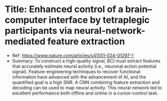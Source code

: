 <h1 id="title-enhanced-control-of-a-braincomputer-interface-by-tetraplegic-participants-via-neural-network-mediated-feature-extraction"><strong>Title: Enhanced control of a brain–computer interface by tetraplegic participants via neural-network-mediated feature extraction</strong></h1>
<ul>
<li>Ref: <a href="https://www.nature.com/articles/s41551-024-01297-1">https://www.nature.com/articles/s41551-024-01297-1</a></li>
<li>Summary: To construct a high-quality signal, BCI must extract features that accurately estimate neural activity (i.e., neuronal action potential signal). Feature-engineering techniques to recover functional information have advanced with the advancement of AI, and the quantified goal is a high SNR. A CNN combining feature extraction and decoding can be used to map neural activity. This neural network led to excellent performance both offline and online in a cursor-control task.</li>
</ul>